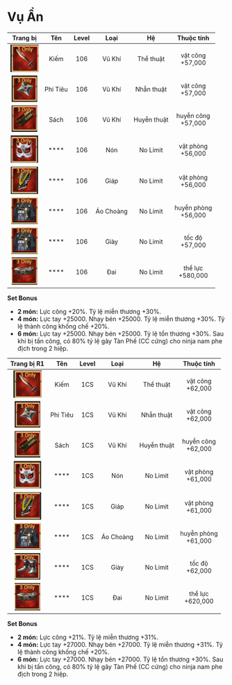 # Vụ Ẩn



|                   Trang bị                   |    Tên   | Level |   Loại    |      Hệ     |          Thuộc tính           |
| :------------------------------------------: | :------: | :---: | :-------: | :---------: | :---------------------------: |
| ![](<../../.gitbook/assets/image (821).png>) |   Kiếm   |  106  |   Vũ Khí  |  Thể thuật  |   <p>vật công<br>+57,000</p>  |
| ![](<../../.gitbook/assets/image (840).png>) | Phi Tiêu |  106  |   Vũ Khí  |  Nhẫn thuật |   <p>vật công<br>+57,000</p>  |
| ![](<../../.gitbook/assets/image (789).png>) |   Sách   |  106  |   Vũ Khí  | Huyễn thuật |  <p>huyễn công<br>+57,000</p> |
| ![](<../../.gitbook/assets/image (791).png>) |   ****   |  106  |    Nón    |   No Limit  |  <p>vật phòng<br>+56,000</p>  |
| ![](<../../.gitbook/assets/image (818).png>) |   ****   |  106  |    Giáp   |   No Limit  |  <p>vật phòng<br>+56,000</p>  |
| ![](<../../.gitbook/assets/image (882).png>) |   ****   |  106  | Áo Choàng |   No Limit  | <p>huyễn phòng<br>+56,000</p> |
| ![](<../../.gitbook/assets/image (788).png>) |   ****   |  106  |    Giày   |   No Limit  |    <p>tốc độ<br>+57,000</p>   |
| ![](<../../.gitbook/assets/image (879).png>) |   ****   |  106  |    Đai    |   No Limit  |   <p>thể lực<br>+580,000</p>  |

**Set Bonus**

* **2 món:** Lực công +20%. Tỷ lệ miễn thương +30%.
* **4 món:** Lực tay +25000. Nhạy bén +25000. Tỷ lệ miễn thương +30%. Tỷ lệ thành công khống chế +20%.
* **6 món:** Lực tay +25000. Nhạy bén +25000. Tỷ lệ tổn thương +30%. Sau khi bị tấn công, có 80% tỷ lệ gây Tàn Phế (CC cứng) cho ninja nam phe địch trong 2 hiệp.





|                  Trang bị R1                 |    Tên   | Level |   Loại    |      Hệ     |          Thuộc tính           |
| :------------------------------------------: | :------: | :---: | :-------: | :---------: | :---------------------------: |
| ![](<../../.gitbook/assets/image (810).png>) |   Kiếm   |  1CS  |   Vũ Khí  |  Thể thuật  |   <p>vật công<br>+62,000</p>  |
| ![](<../../.gitbook/assets/image (857).png>) | Phi Tiêu |  1CS  |   Vũ Khí  |  Nhẫn thuật |   <p>vật công<br>+62,000</p>  |
| ![](<../../.gitbook/assets/image (864).png>) |   Sách   |  1CS  |   Vũ Khí  | Huyễn thuật |  <p>huyễn công<br>+62,000</p> |
| ![](<../../.gitbook/assets/image (806).png>) |   ****   |  1CS  |    Nón    |   No Limit  |  <p>vật phòng<br>+61,000</p>  |
| ![](<../../.gitbook/assets/image (866).png>) |   ****   |  1CS  |    Giáp   |   No Limit  |  <p>vật phòng<br>+61,000</p>  |
| ![](<../../.gitbook/assets/image (854).png>) |   ****   |  1CS  | Áo Choàng |   No Limit  | <p>huyễn phòng<br>+61,000</p> |
| ![](<../../.gitbook/assets/image (870).png>) |   ****   |  1CS  |    Giày   |   No Limit  |    <p>tốc độ<br>+62,000</p>   |
| ![](<../../.gitbook/assets/image (858).png>) |   ****   |  1CS  |    Đai    |   No Limit  |   <p>thể lực<br>+620,000</p>  |

**Set Bonus**

* **2 món:** Lực công +21%. Tỷ lệ miễn thương +31%.
* **4 món:** Lực tay +27000. Nhạy bén +27000. Tỷ lệ miễn thương +31%. Tỷ lệ thành công khống chế +20%.
* **6 món:** Lực tay +27000. Nhạy bén +27000. Tỷ lệ tổn thương +30%. Sau khi bị tấn công, có 80% tỷ lệ gây Tàn Phế (CC cứng) cho ninja nam phe địch trong 2 hiệp.
